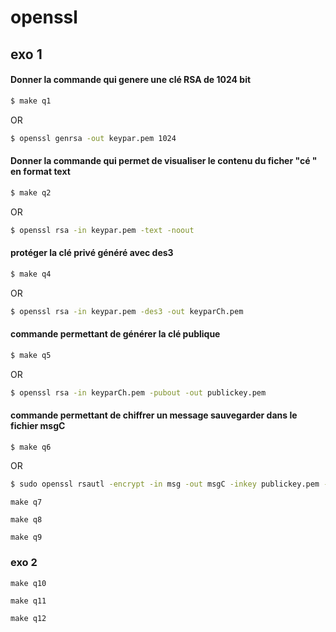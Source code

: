# openssl

## exo 1

#### Donner la commande qui genere une clé RSA de 1024 bit 

```sh
$ make q1
```
OR
```sh
$ openssl genrsa -out keypar.pem 1024
```
#### Donner la commande qui permet de visualiser le contenu du ficher "cé " en format text 
```sh
$ make q2
```
OR
```sh
$ openssl rsa -in keypar.pem -text -noout
```
#### protéger la clé privé généré avec des3
```sh
$ make q4
```
OR
```sh
$ openssl rsa -in keypar.pem -des3 -out keyparCh.pem
```
#### commande permettant de générer la clé publique
```sh
$ make q5
```
OR
```sh
$ openssl rsa -in keyparCh.pem -pubout -out publickey.pem 
```
#### commande permettant de chiffrer un message sauvegarder dans le fichier msgC
```sh
$ make q6
```
OR
```sh
$ sudo openssl rsautl -encrypt -in msg -out msgC -inkey publickey.pem -pubin 
```

```
make q7
```
```
make q8
```
```
make q9
```
### exo 2
```
make q10
```
```
make q11
```
```
make q12
```